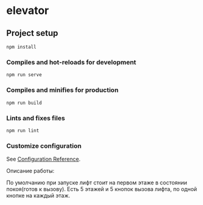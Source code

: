 # elevator

## Project setup
```
npm install
```

### Compiles and hot-reloads for development
```
npm run serve
```

### Compiles and minifies for production
```
npm run build
```

### Lints and fixes files
```
npm run lint
```

### Customize configuration
See [Configuration Reference](https://cli.vuejs.org/config/).


Описание работы:

По умолчанию при запуске лифт стоит на первом этаже в состоянии покоя(готов к вызову). Есть 5 этажей и 5 кнопок вызова лифта, по одной кнопке на каждый этаж.